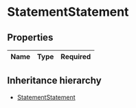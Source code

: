 

# StatementStatement

## Properties

Name | Type | Required
-------- | -------- | --------




## Inheritance hierarchy


* [StatementStatement](StatementStatement.md)
